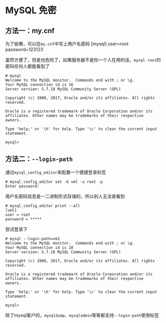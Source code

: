 # MySQL 免密

## 方法一：my.cnf

为了偷懒，可以在`my.cnf`中写上用户名密码
[mysql]
user=root
password=123123

虽然方便了，但是也危险了，如果服务器不是你一个人在用的话，`mysql root`的密码任何人都能看到了
```
# mysql
Welcome to the MySQL monitor.  Commands end with ; or \g.
Your MySQL connection id is 16
Server version: 5.7.18 MySQL Community Server (GPL)

Copyright (c) 2000, 2017, Oracle and/or its affiliates. All rights reserved.

Oracle is a registered trademark of Oracle Corporation and/or its
affiliates. Other names may be trademarks of their respective
owners.

Type 'help;' or '\h' for help. Type '\c' to clear the current input statement.

mysql> 
```


## 方法二：`--login-path`
通过`mysql_config_editor`来配置一个便捷登录标签
```
# mysql_config_editor set -G vml -u root -p
Enter password:
```

用户名密码信息是一二进制形式存储的，所以别人无法查看到
```
# mysql_config_editor print --all
[vml]
user = root
password = *****
```

尝试登录下
```
# mysql --login-path=vm1
Welcome to the MySQL monitor.  Commands end with ; or \g.
Your MySQL connection id is 18
Server version: 5.7.18 MySQL Community Server (GPL)

Copyright (c) 2000, 2017, Oracle and/or its affiliates. All rights reserved.

Oracle is a registered trademark of Oracle Corporation and/or its
affiliates. Other names may be trademarks of their respective
owners.

Type 'help;' or '\h' for help. Type '\c' to clear the current input statement.

mysql> 
```


除了mysql客户的，`mysqldump`、`mysqladmin`等等都支持`--login-path`使用标签


